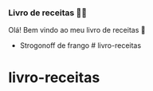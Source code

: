 ### Livro de receitas :man_cook:

Olá! Bem vindo ao meu livro de receitas :wave:

- Strogonoff de frango # livro-receitas
# livro-receitas
